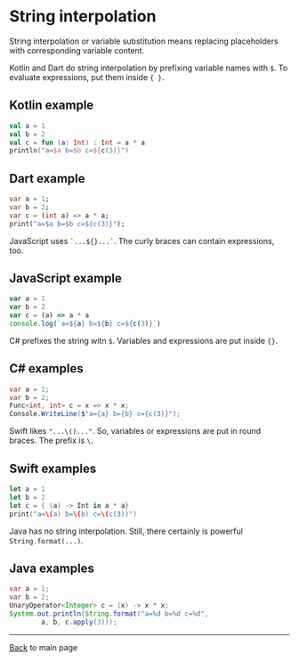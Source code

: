 # String interpolation

String interpolation or variable substitution means replacing placeholders with corresponding variable content.

Kotlin and Dart do string interpolation by prefixing variable names with `$`. To evaluate expressions, put them inside `{ }`.

## Kotlin example

```kotlin
val a = 1
val b = 2
val c = fun (a: Int) : Int = a * a
println("a=$a b=$b c=${c(3)}")
```

## Dart example

```dart
var a = 1;
var b = 2;
var c = (int a) => a * a;
print("a=$a b=$b c=${c(3)}");
```

JavaScript uses `` `...${}...` ``. The curly braces can contain expressions, too.

## JavaScript example

```javascript
var a = 1
var b = 2
var c = (a) => a * a
console.log(`a=${a} b=${b} c=${c(3)}`)
```

C# prefixes the string witn `$`. Variables and expressions are put inside `{}`.

## C# examples

```csharp
var a = 1;
var b = 2;
Func<int, int> c = x => x * x;
Console.WriteLine($"a={a} b={b} c={c(3)}");
``` 

Swift likes `"...\()..."`. So, variables or expressions are put in round braces. The prefix is `\`.

## Swift examples

```swift
let a = 1
let b = 2
let c = { (a) -> Int in a * a}
print("a=\(a) b=\(b) c=\(c(3))") 
```

Java has no string interpolation. Still, there certainly is powerful `String.format(...)`.

## Java examples

```java
var a = 1;
var b = 2;
UnaryOperator<Integer> c = (x) -> x * x;
System.out.println(String.format("a=%d b=%d c=%d",
        a, b, c.apply(3)));
```

---
[Back](/README.md) to main page